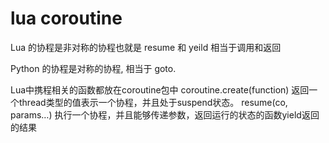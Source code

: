 # lua coroutine

<!--
ID: 64ec9a49-cd51-4030-a1b0-c6eace9cb22e
Status: publish
Date: 2017-05-30T13:43:00
Modified: 2017-05-30T13:43:00
wp_id: 695
-->

Lua 的协程是非对称的协程也就是 resume 和 yeild 相当于调用和返回

Python 的协程是对称的协程, 相当于 goto.

Lua中携程相关的函数都放在coroutine包中
coroutine.create(function)  返回一个thread类型的值表示一个协程，并且处于suspend状态。
resume(co, params…) 执行一个协程，并且能够传递参数，返回运行的状态的函数yield返回的结果